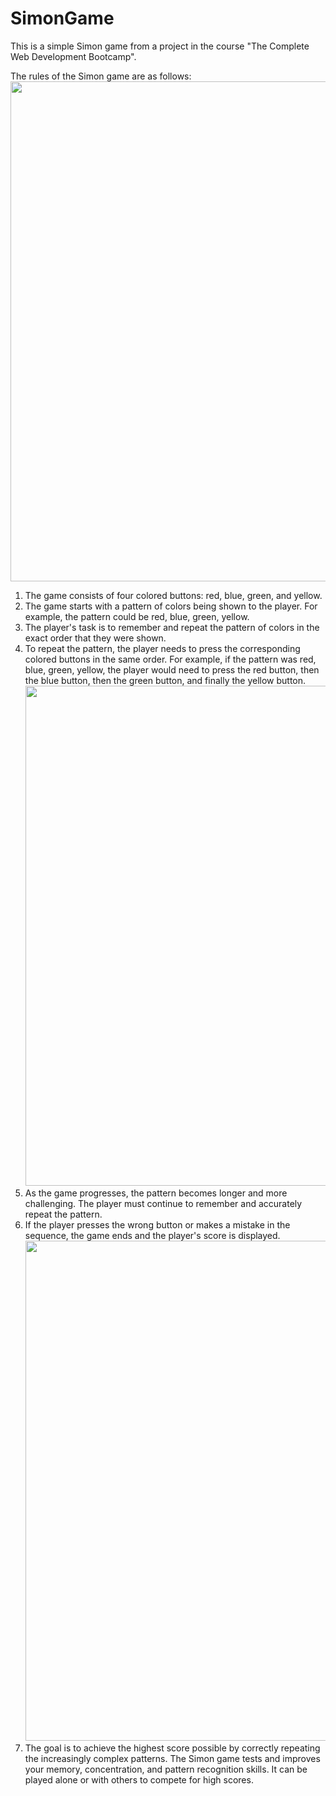 # SimonGame

This is a simple Simon game from a project in the course "The Complete Web Development Bootcamp".

The rules of the Simon game are as follows:
  <img src="https://github.com/TeerapatChan/SimonGame/assets/105777142/849dd1ef-280c-4046-8ea6-af4f095a1528" width="800">
1. The game consists of four colored buttons: red, blue, green, and yellow.
2. The game starts with a pattern of colors being shown to the player. For example, the pattern could be red, blue, green, yellow.
3. The player's task is to remember and repeat the pattern of colors in the exact order that they were shown.
4. To repeat the pattern, the player needs to press the corresponding colored buttons in the same order. For example, if the pattern was red, blue, green, yellow, the player would need to press the red button, then the blue button, then the green button, and finally the yellow button.
   <img src="https://github.com/TeerapatChan/SimonGame/assets/105777142/eb5dfe15-eacd-4198-a361-a0ef3af0df0f" width="800">
6. As the game progresses, the pattern becomes longer and more challenging. The player must continue to remember and accurately repeat the pattern.
7. If the player presses the wrong button or makes a mistake in the sequence, the game ends and the player's score is displayed.
   <img src="https://github.com/TeerapatChan/SimonGame/assets/105777142/bf211b65-54f8-4149-a097-5557355a3d4e" width="800">
9. The goal is to achieve the highest score possible by correctly repeating the increasingly complex patterns.
The Simon game tests and improves your memory, concentration, and pattern recognition skills. It can be played alone or with others to compete for high scores.
